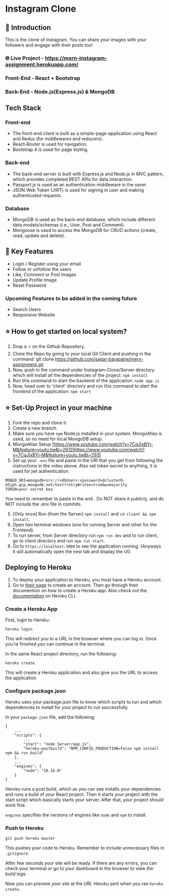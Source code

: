 # Instagram Clone
## 📌 Introduction

This is the clone of Instagram. You can share your images with your followers and engage with their posts too!

### 🌐 Live Project - https://mern-instagram-assignment.herokuapp.com/

### Front-End - React + Bootstrap

### Back-End - Node.js(Express.js) & MongoDB

## Tech Stack

### Front-end

-   The front-end client is built as a simple-page-application using React and Redux (for middlewares and reducers).
-   React-Router is used for navigation.
-   Bootstrap 4 is used for page styling.

### Back-end

-   The back-end server is built with Express.js and Node.js in MVC pattern, which provides completed REST APIs for data interaction.
-   Passport.js is used as an authentication middleware in the sever.
-   JSON Web Token (JWT) is used for signing in user and making authenticated requests.

### Database

-   MongoDB is used as the back-end database, which include different data models/schemas (i.e., User, Post and Comment).
-   Mongoose is used to access the MongoDB for CRUD actions (create, read, update and delete).

## 🔑 Key Features
- Login / Register using your email
- Follow or unfollow the users
- Like, Comment or Post Images
- Update Profile Image
- Reset Password

### Upcoming Features to be added in the coming future
- Search Users
- Responsive Website
## ⭐ How to get started on local system?
1. Drop a ⭐ on the Github Repository.
2. Clone the Repo by going to your local Git Client and pushing in the command:
git clone https://github.com/sagar-barapatre/mern-assignment.git
3. Now, push in the command under Instagram-Clone/Server directory which will install all the dependencies of the project:
`npm install`
4. Run this command to start the backend of the application:
`node app.js`
5. Now, head over to 'client' directory and run this command to start the frontend of the application: `npm start`

##  ⭐ Set-Up Project in your machine

1.  Fork the repo and clone it.
2.  Create a new branch.
3.  Make sure you have  `npm`  Node.js installed in your system. MongoAtlas is used, so no need for local MongoDB setup.
4.  MongoAtlas Setup  [https://www.youtube.com/watch?v=7CqJlxBYj-M&feature=youtu.be&t=293](https://www.youtube.com/watch?v=7CqJlxBYj-M&feature=youtu.be&t=293)  
5. Set up your `.env` file and paste in the URI that you get from following the instructions in the video above. Also set token secret to anything, it is used for jwt authentication.

```
MONGO_URI=mongodb+srv://<dbUser>:<password>@cluster0-m5jph.gcp.mongodb.net/test?retryWrites=true&w=majority
TOKEN=your secret key
```

You need to remember to paste in the and . Do NOT share it publicly, and do NOT include the .env file in commits.

5.  [Only once] Run (from the Server)  `npm install`  and  `cd client && npm install`.
6.  Open two terminal windows (one for running Server and other for the Frontend).
7.  To run server, from Server directory run  `npm run dev`  and to run client, go to client directory and run  `npm run start`.
8.  Go to  `https://localhost:3000`  to see the application running. (Anyways it will automatically open the new tab and display the UI).

## Deploying to Heroku

1.  To deploy your application to Heroku, you must have a Heroku account.
2.  Go to  [their page](https://www.heroku.com/)  to create an account. Then go through their documention on how to create a Heroku app. Also check out the  [documentation](https://devcenter.heroku.com/articles/heroku-cli)  on Heroku CLI.

### Create a Heroku App

First, login to Heroku:
```
heroku login
```

This will redirect you to a URL in the browser where you can log in. Once you're finished you can continue in the terminal.

In the same React project directory, run the following:
```
heroku create
```
This will create a Heroku application and also give you the URL to access the application.

### Configure package.json

Heroku uses your package.json file to know which scripts to run and which dependencies to install for your project to run successfully.

In your  `package.json`  file, add the following:

```
{
    ...
    "scripts": {
        ...
        "start": "node Server/app.js",
        "heroku-postbuild": "NPM_CONFIG_PRODUCTION=false npm install npm && run build"
    },
    ...
    "engines": {
        "node": "10.16.0"
    }
}
```

Heroku runs a post build, which as you can see installs your dependencies and runs a build of your React project. Then it starts your project with the start script which basically starts your server. After that, your project should work fine.

`engines`  specifies the versions of engines like  `node`  and  `npm`  to install.

### Push to Heroku

```
git push heroku master
```

This pushes your code to Heroku. Remember to include unnecessary files in  `.gitignore`.

After few seconds your site will be ready. If there are any errors, you can check your terminal or go to your dashboard in the browser to view the build logs.

Now you can preview your site at the URL Heroku sent when you ran  `heroku create`.
